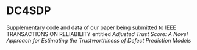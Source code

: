 # DC4SDP
Supplementary code and data of our paper being submitted to IEEE TRANSACTIONS ON RELIABILITY entitled *Adjusted Trust Score: A Novel Approach for Estimating the Trustworthiness of Defect Prediction Models*

